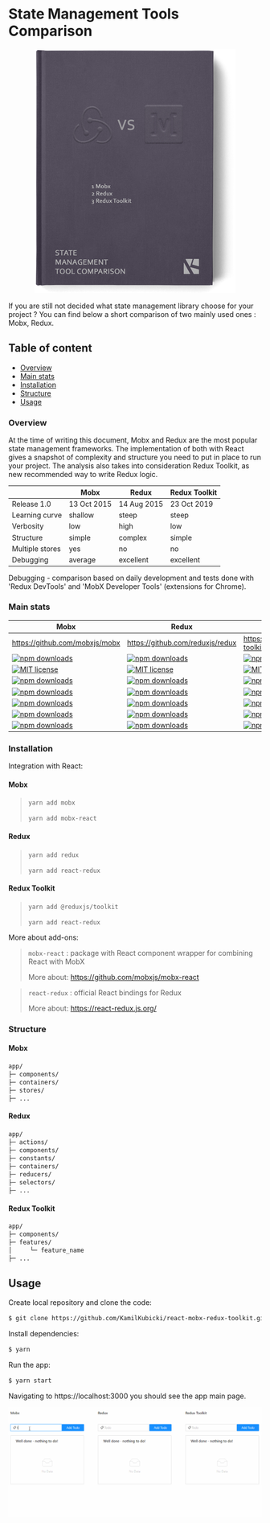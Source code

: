 # State Management Tools Comparison


<div align="center">

![react-mobx-redux-toolkit](docs/react-mobx-redux-toolkit.png)
    
</div>

If you are still not decided what state management library choose for your project ? You can find below a short comparison of two mainly used ones : Mobx, Redux.

## Table of content

- [Overview](#Overview)
- [Main stats](#Main-stats)
- [Installation](#Installation)
- [Structure](#Structure)
- [Usage](#Usage)


### Overview

At the time of writing this document, Mobx and Redux are the most popular state management frameworks. 
The implementation of both with React gives a snapshot of complexity and structure you need to put in place to run your project.
The analysis also takes into consideration Redux Toolkit, as new recommended way to write Redux logic.

|  | Mobx | Redux | Redux Toolkit |
| --- | --- | --- | --- |
| Release 1.0 | 13 Oct 2015 | 14 Aug 2015 | 23 Oct 2019 |
| Learning curve | shallow | steep | steep |
| Verbosity | low | high | low |
| Structure | simple | complex | simple |
| Multiple stores | yes | no | no |
| Debugging | average | excellent | excellent |

Debugging - comparison based on daily development and tests done with 'Redux DevTools' and 'MobX Developer Tools' (extensions for Chrome).

### Main stats

| Mobx | Redux | Redux Toolkit |
| --- | --- | --- |
| https://github.com/mobxjs/mobx | https://github.com/reduxjs/redux | https://github.com/reduxjs/redux-toolkit |
| [![npm downloads](https://img.shields.io/npm/v/mobx.svg?style=for-the-badge&label=version)](https://www.npmjs.com/package/mobx) | [![npm downloads](https://img.shields.io/npm/v/redux.svg?style=for-the-badge&label=version)](https://www.npmjs.com/package/redux) | [![npm downloads](https://img.shields.io/npm/v/@reduxjs/toolkit.svg?style=for-the-badge&label=version)](https://www.npmjs.com/package/@reduxjs/toolkit) |
| [![MIT license](https://img.shields.io/badge/License-MIT-blue.svg?style=for-the-badge&label=license)](https://lbesson.mit-license.org/) | [![MIT license](https://img.shields.io/badge/License-MIT-blue.svg?style=for-the-badge&label=license)](https://lbesson.mit-license.org/) | [![MIT license](https://img.shields.io/badge/License-MIT-blue.svg?style=for-the-badge&label=license)](https://lbesson.mit-license.org/) |
| [![npm downloads](https://img.shields.io/github/stars/mobxjs/mobx.svg?style=for-the-badge&label=stars&logo=github)](https://github.com/mobxjs/mobx) | [![npm downloads](https://img.shields.io/github/stars/reduxjs/redux.svg?style=for-the-badge&label=stars&logo=github)](https://github.com/reduxjs/redux) | [![npm downloads](https://img.shields.io/github/stars/reduxjs/redux-toolkit.svg?style=for-the-badge&label=stars&logo=github)](https://github.com/reduxjs/redux-toolkit) |
| [![npm downloads](https://img.shields.io/github/watchers/mobxjs/mobx.svg?style=for-the-badge&label=watchers&logo=github)](https://github.com/mobxjs/mobx) | [![npm downloads](https://img.shields.io/github/watchers/reduxjs/redux.svg?style=for-the-badge&label=watchers&logo=github)](https://github.com/reduxjs/redux) | [![npm downloads](https://img.shields.io/github/watchers/reduxjs/redux-toolkit.svg?style=for-the-badge&label=watchers&logo=github)](https://github.com/reduxjs/redux-toolkit) |
| [![npm downloads](https://img.shields.io/github/forks/mobxjs/mobx.svg?style=for-the-badge&label=forks&logo=github)](https://github.com/mobxjs/mobx) | [![npm downloads](https://img.shields.io/github/forks/reduxjs/redux.svg?style=for-the-badge&label=forks&logo=github)](https://github.com/reduxjs/redux) | [![npm downloads](https://img.shields.io/github/forks/reduxjs/redux-toolkit.svg?style=for-the-badge&label=forks&logo=github)](https://github.com/reduxjs/redux-toolkit) |
| [![npm downloads](https://img.shields.io/github/contributors/mobxjs/mobx.svg?style=for-the-badge&label=contributors&logo=github)](https://github.com/mobxjs/mobx) | [![npm downloads](https://img.shields.io/github/contributors/reduxjs/redux.svg?style=for-the-badge&label=contributors&logo=github)](https://github.com/reduxjs/redux) | [![npm downloads](https://img.shields.io/github/contributors/reduxjs/redux-toolkit.svg?style=for-the-badge&label=contributors&logo=github)](https://github.com/reduxjs/redux-toolkit) |
| [![npm downloads](https://img.shields.io/npm/dm/mobx.svg?style=for-the-badge&label=Downloads)](https://www.npmjs.com/package/mobx) | [![npm downloads](https://img.shields.io/npm/dm/redux.svg?style=for-the-badge&label=Downloads)](https://www.npmjs.com/package/redux) | [![npm downloads](https://img.shields.io/npm/dm/@reduxjs/toolkit.svg?style=for-the-badge&label=Downloads)](https://www.npmjs.com/package/@reduxjs/toolkit) |


### Installation

Integration with React:

#### Mobx
> `yarn add mobx`
> 
>  `yarn add mobx-react`

#### Redux
> `yarn add redux`
> 
>  `yarn add react-redux`


#### Redux Toolkit
> `yarn add @reduxjs/toolkit`
> 
>  `yarn add react-redux`

More about add-ons:

> `mobx-react` : package with React component wrapper for combining React with MobX
> 
> More about:
> https://github.com/mobxjs/mobx-react

> `react-redux` : official React bindings for Redux
> 
> More about:
> https://react-redux.js.org/

### Structure

#### Mobx

```text
app/
├─ components/
├─ containers/
├─ stores/
├─ ...
```
#### Redux

```text
app/
├─ actions/
├─ components/
├─ constants/
├─ containers/
├─ reducers/
├─ selectors/
├─ ...
```

#### Redux Toolkit

```text
app/
├─ components/
├─ features/
│     └─ feature_name
├─ ...
```
## Usage

Create local repository and clone the code:

```sh
$ git clone https://github.com/KamilKubicki/react-mobx-redux-toolkit.git
```

Install dependencies:

```sh
$ yarn
```

Run the app:

```sh
$ yarn start
```

Navigating to https://localhost:3000 you should see the app main page.

![react-mobx-redux-toolkit app](docs/react-mobx-redux-toolkit-app.gif)

